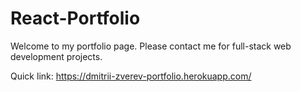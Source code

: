 # React-Portfolio

Welcome to my portfolio page. Please contact me for full-stack web development projects.

Quick link: https://dmitrii-zverev-portfolio.herokuapp.com/
